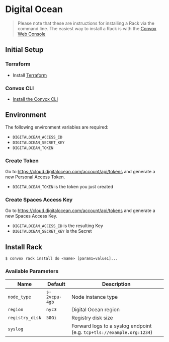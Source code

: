 # Digital Ocean
> Please note that these are instructions for installing a Rack via the command line. The easiest way to install a Rack is with the [Convox Web Console](https://console.convox.com)

## Initial Setup

### Terraform

- Install [Terraform](https://learn.hashicorp.com/terraform/getting-started/install.html)

### Convox CLI

- [Install the Convox CLI](../cli.md)

## Environment

The following environment variables are required:

- `DIGITALOCEAN_ACCESS_ID`
- `DIGITALOCEAN_SECRET_KEY`
- `DIGITALOCEAN_TOKEN`

### Create Token

Go to https://cloud.digitalocean.com/account/api/tokens and generate a new Personal Access Token.

- `DIGITALOCEAN_TOKEN` is the token you just created
  
### Create Spaces Access Key

Go to https://cloud.digitalocean.com/account/api/tokens and generate a new Spaces Access Key.

- `DIGITALOCEAN_ACCESS_ID` is the resulting Key
- `DIGITALOCEAN_SECRET_KEY` is the Secret

## Install Rack

    $ convox rack install do <name> [param1=value1]...

### Available Parameters

| Name            | Default       | Description                                                           |
| --------------- | ------------- | --------------------------------------------------------------------- |
| `node_type`     | `s-2vcpu-4gb` | Node instance type                                                    |
| `region`        | `nyc3`        | Digital Ocean region                                                  |
| `registry_disk` | `50Gi`        | Registry disk size                                                    |
| `syslog`        |               | Forward logs to a syslog endpoint (e.g. `tcp+tls://example.org:1234`) |